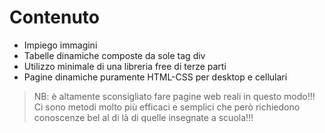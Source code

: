 # Contenuto

- Impiego immagini
- Tabelle dinamiche composte da sole tag div
- Utilizzo minimale di una libreria free di terze parti
- Pagine dinamiche puramente HTML-CSS per desktop e cellulari

> NB: è altamente sconsigliato fare pagine web reali in questo modo!!!
> Ci sono metodi molto più efficaci e semplici che però richiedono conoscenze
> bel al di là di quelle insegnate a scuola!!!